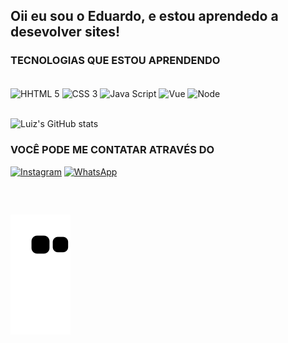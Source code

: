 ## Oii eu sou o Eduardo, e estou aprendedo a desevolver sites!

### TECNOLOGIAS QUE ESTOU APRENDENDO 
<div style="display: inline block"><br/>
<img align="center" src="https://img.shields.io/badge/HTML5-E34F26?style=for-the-badge&logo=html5&logoColor=white" alt="HHTML 5"/>
<img align="center" src="https://img.shields.io/badge/CSS3-1572B6?style=for-the-badge&logo=css3&logoColor=white" alt="CSS 3"/> 
<img align="center" src="https://img.shields.io/badge/JavaScript-F7DF1E?style=for-the-badge&logo=javascript&logoColor=black" alt="Java Script"/>
<img align="center" src="https://img.shields.io/badge/Vue.js-35495E?style=for-the-badge&logo=vue.js&logoColor=4FC08D" alt="Vue"/>
<img align="center" src="https://img.shields.io/badge/Node.js-43853D?style=for-the-badge&logo=node.js&logoColor=white" alt="Node"/>
</div>

  <br/>

![Luiz's GitHub stats](https://github-readme-stats.vercel.app/api?username=Luiz-Eduardo-Sousa&show_icons=true&theme=dracula)

  ### VOCÊ PODE ME CONTATAR ATRAVÉS DO 
  [![Instagram](https://img.shields.io/badge/Instagram-E4405F?style=for-the-badge&logo=instagram&logoColor=white)](https://instagram.com/eu_oluizeduardo)
  [![WhatsApp](https://img.shields.io/badge/WhatsApp-25D366?style=for-the-badge&logo=whatsapp&logoColor=white)](https://wa.me/554196037518)
  
<div style="display: inline_block"><br>

  
  ##
 
  ![Snake animation](https://github.com/Luiz-Eduardo-sousa/Luiz-Eduardo-Sousa/blob/output/github-contribution-grid-snake.svg)
</div>

